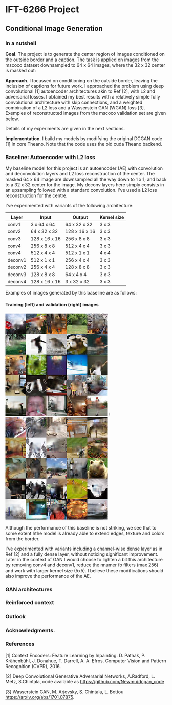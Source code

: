 # IFT-6266 Project

## Conditional Image Generation

### In a nutshell

**Goal**. The project is to generate the center region of images conditioned on the outside border and a caption. 
The task is applied on images from the mscoco dataset downsampled to 64 x 64 images, where the 32 x 32 center is masked out:

**Approach**. I focussed on conditioning on the outside border, leaving the inclusion of captions for future work. 
I approached the problem using deep convolutional [1] autoencoder architectures akin to Ref [2], with L2 and adversarial losses. 
I obtained my best results with a relatively simple fully convolutional architecture with skip connections, and a weighted combination of a L2  loss and a Wasserstein GAN (WGAN) loss [3]. Exemples of reconstructed images from the mscoco  validation set are given below.


Details of my experiments are given in the next sections.

**Implementation**.
I build my models by modifying the original DCGAN code [1] in core Theano. Note that the code uses the old cuda Theano backend.  


### Baseline: Autoencoder with L2 loss 
My baseline model for this project is an autoencoder (AE) with convolution and deconvolution layers and L2 loss reconstruction of the center.  The masked 64 x 64 image are  downsampled all the way down to 1 x 1;  and back to a 32 x 32 center for the image.  My deconv layers here simply consists in an upsampling followed with a standard convolution. I've used a L2 loss reconstruction for the centre.  

I've experimented with variants of the following architecture:

| Layer | Input | Output | Kernel size |                 
| ------|-------|--------|-------------|
| conv1 | 3 x 64 x 64 | 64 x 32 x 32 | 3 x 3 |
| conv2 | 64 x 32 x 32 | 128 x 16 x 16 | 3 x 3 |
| conv3 |  128 x 16 x 16 | 256 x 8 x 8 | 3 x 3 |
| conv4 |  256 x 8 x 8 | 512 x 4 x 4 | 3 x 3 |
| conv4 | 512 x 4 x 4 | 512 x 1 x 1 | 4 x 4
| deconv1 | 512 x 1 x 1 | 256 x 4 x 4 | 3 x 3 |
| deconv2 |  256 x 4 x 4 | 128 x 8 x 8 | 3 x 3 |
| deconv3 | 128  x 8 x 8 | 64 x 4 x 4 | 3 x 3 |
| deconv4 | 128 x 16 x 16 | 3 x 32 x 32 | 3 x 3 |

Examples of images generated by this baseline are as follows: 

#### Training (left) and validation (right) images                

![AE_training](/images/train195.png)   !![AE_validation](/images/val195.png) 

Although the performance of this baseline is not striking, we see that to some extent hthe model is already able to extend edges, texture and colors from the border. 

I've experimented with variants including a channel-wise dense layer as in Ref [2] and a fully dense layer, without noticing significant improvement. Later in the context of GAN I would choose to lighten a bit this architecture by removing conv4 and deconv1, reduce the nnumer fo filters (max 256) and work with larger kernel size (5x5). I believe these modifications should also improve the performance of the AE.  

### GAN architectures 

### Reinforced context 

### Outlook

### Acknowledgments. 

### References

[1] Context Encoders: Feature Learning by Inpainting. D. Pathak, P. Krähenbühl, J. Donahue, T. Darrell, A. A. Efros. Computer Vision and Pattern Recognition (CVPR), 2016.

[2] Deep Convolutional Generative Adversarial Networks, A.Radford, L. Metz, S.Chintala, code available as  https://github.com/Newmu/dcgan_code

[3] Wasserstein GAN, M. Arjovsky, S. Chintala, L. Bottou https://arxiv.org/abs/1701.07875.





